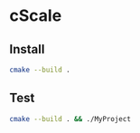 # cScale


## Install

```bash
cmake --build .
```



## Test

```bash
cmake --build . && ./MyProject
```
